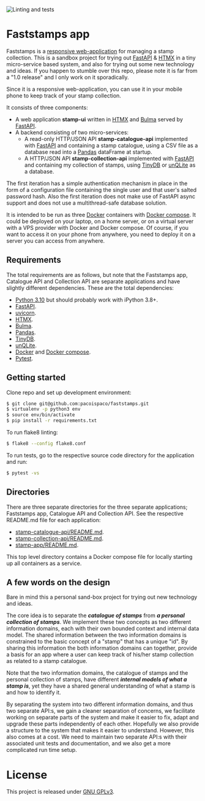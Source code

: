 ![Linting and tests](https://github.com/pacoispaco/faststamps/actions/workflows/lint-and-test.yml/badge.svg)

# Faststamps app

Faststamps is a [responsive web-application](https://en.wikipedia.org/wiki/Responsive_web_design) for managing a stamp collection. This is a sandbox project for trying out [FastAPI](https://fastapi.tiangolo.com/) & [HTMX](https://htmx.org/) in a tiny micro-service based system, and also for trying out some new technology and ideas. If you happen to stumble over this repo, please note it is far from a "1.0 release" and I only work on it sporadically.

Since it is a responsive web-application, you can use it in your mobile phone to keep track of your stamp collection.

It consists of three components:
* A web application **stamp-ui** written in [HTMX](https://htmx.org/) and [Bulma](https://bulma.io/) served by [FastAPI](https://fastapi.tiangolo.com/).
* A backend consisting of two micro-services:
  * A read-only HTTP/JSON API **stamp-catalogue-api** implemented with [FastAPI](https://fastapi.tiangolo.com/) and containing a stamp catalogue, using a CSV file as a database read into a [Pandas](https://pandas.pydata.org/) dataFrame at startup.
  * A HTTP/JSON API **stamp-collection-api** implemented with [FastAPI](https://fastapi.tiangolo.com/) and containing my collection of stamps, using [TinyDB](https://tinydb.readthedocs.io) or [unQLite](https://unqlite.org/) as a database.

The first iteration has a simple authentication mechanism in place in the form of a configuration file containing the single user and that user's salted password hash. Also the first iteration does not make use of FastAPI async support and does not use a multithread-safe database solution.

It is intended to be run as three [Docker](https://www.docker.com) containers with [Docker compose](https://docs.docker.com/compose/). It could be deployed on your laptop, on a home server, or on a virtual server with a VPS provider with Docker and Docker compose. Of course, if you want to access it on your phone from anywhere, you need to deploy it on a server you can access from anywhere.


## Requirements

The total requirements are as follows, but note that the Faststamps app, Catalogue API and Collection API are separate applications and have slightly different dependencies. These are the total dependencies:

 * [Python 3.10](https://www.python.org/) but should probably work with iPython 3.8+.
 * [FastAPI](https://fastapi.tiangolo.com/).
 * [uvicorn](https://www.uvicorn.org).
 * [HTMX](https://htmx.org/).
 * [Bulma](https://bulma.io/).
 * [Pandas](https://pandas.pydata.org/).
 * [TinyDB](https://tinydb.readthedocs.io).
 * [unQLite](https://unqlite.org/).
 * [Docker](https://www.docker.com) and [Docker compose](https://docs.docker.com/compose/).
 * [Pytest](https://docs.pytest.org).

## Getting started

Clone repo and set up development environment:
```bash
$ git clone git@github.com:pacoispaco/faststamps.git
$ virtualenv -p python3 env
$ source env/bin/activate
$ pip install -r requirements.txt
```

To run flake8 linting:
```bash
$ flake8 --config flake8.conf
```

To run tests, go to the respective source code directory for the application and run:
```bash
$ pytest -vs
```

## Directories

There are three separate directories for the three separate applications; Faststamps app, Catalogue API and Collection API. See the respective README.md file for each application:

 * [stamp-catalogue-api/README.md](stamp-catalogue-api/README.md).
 * [stamp-collection-api/README.md](stamp-collection-api/README.md).
 * [stamp-app/README.md](stamp-app/README-md).

This top level directory contains a Docker compose file for locally starting up all containers as a service.

## A few words on the design

Bare in mind this a personal sand-box project for trying out new technology and ideas.

The core idea is to separate the _**catalogue of stamps**_ from _**a personal collection of stamps**_. We implement these two concepts as two different information domains, each with their own bounded context and internal data model. The shared information between the two information domains is constrained to the basic concept of a "stamp" that has a unique "id". By sharing this information the both information domains can together, provide a basis for an app where a user can keep track of his/her stamp collection as related to a stamp catalogue.

Note that the two information domains, the catalogue of stamps and the personal collection of stamps, have different _**internal models of what a stamp is**_, yet they have a shared general understanding of what a stamp is and how to identify it.

By separating the system into two different information domains, and thus two separate API:s, we gain a cleaner separation of concerns, we facilitate working on separate parts of the system and make it easier to fix, adapt and upgrade these parts independently of each other. Hopefully we also provide a structure to the system that makes it easier to understand. However, this also comes at a cost. We need to maintain two separate API:s with their associated unit tests and documentation, and we also get a more complicated run time setup.

# License

This project is released under [GNU GPLv3](LICENSE.TXT).

